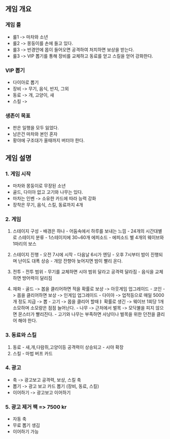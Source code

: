 ## 게임 개요
### 게임 룰
  - 룰1 -> 마차와 소년
  - 룰2 -> 몽둥이를 손에 들고 있다. 
  - 룰3 -> 반경안에 몹이 들어오면 공격하여 처치하면 보상을 받는다.
  - 룰3 -> VIP 뽑기를 통해 장비를 교체하고 동료를 얻고 스킬을 얻어 강화한다.

### VIP 뽑기
  - 다이아로 뽑기
  - 장비 -> 무기, 음식, 반지, 그외
  - 동료 -> 개, 고양이, 새 
  - 스킬 ->  
 
### 생존이 목표
  - 판은 일행을 모두 잃었다.  
  - 남은건 마차와 본인 혼자 
  - 황야에 구조대가 올때까지 버터야 한다. 

## 게임 설명

### 1. 게임 시작
  - 마차와 몽둥이로 무장된 소년
  - 골드, 다이아 없고 고기와 나무는 있다.  
  - 마차는 인벤 -> 소유한 카드에 따라 능력 강화 
  - 장착은 무기, 음식, 스킬, 동료까지 4개  

### 2. 게임 
  1) 스테이지 구성
    - 배경은 하나 
    - 어둠속에서 하루를 보내는 느낌
    - 24개의 시간대별로 스테이지 분류
    - 1스테이지에 30~60개 에피소드
    - 에피소드 별 4개의 웨이브와 1마리의 보스  
  
  2) 스테이지 진행
    - 오전 7시에 시작
    - 다음날 6시가 엔딩
    - 오후 7시부터 밤이 진행되며 난이도 대폭 상승
    - 개암 잔향아 늦어지면 밤이 빨리 온다. 
  
  3) 전투
    - 전투 범위
    -  무기를 교체하면 시야 범위 달라고 공격력 달라짐
    - 음식을 교체하면 방어력이 달리짐   
  
  4) 재화
    - 골드 -> 봅을 클리어하면 적을 확률로 보상 -> 아웃게임 업그레이드
    - 코인 -> 몹을 클리어하면 보상 -> 인게임 업그레이드
    - 다이아 -> 업적등으로 매일 5000개 정도 지급 -> 뽑
    - 고기 -> 몹을 클리어 할때ㅑ 확률로 생긴 -> 웨이브 1회당 1개 소모하며 소모량은 점점 늘어난다.
    - 나무 -> 근처에서 벌목 -> 모닥불을 피지 않으면 몬스터가 빨리진다.
    - 고기와 나무는 부족하면 사냥이나 벌목을 위한 던전을 클리어 해야 한다. 

### 3. 동료와 스킬
  1) 동료
    - 새,개,다람쥐,고양이등 공격력이 상승되고 
    - 시야 확장 
  2) 스킬
    - 마법 버프 카드 
   
### 4. 광고
  - 축 -> 광고보고 공격력, 보상, 스킬 축
  - 뽑기 -> 광고 보고 카드 뽑기 (장비, 동료, 스킬)
  - 이어하기 -> 광고보고 이어하기

### 5. 광고 제거 팩 => 7500 kr
  - 자동 축
  - 무료 뽑기 생김
  - 이어하기 가능 
 
